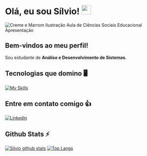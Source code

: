 # Olá, eu sou Sílvio! <img src="https://media.giphy.com/media/hvRJCLFzcasrR4ia7z/giphy.gif" width="30" max-width="100px">
![Creme e Marrom Ilustração Aula de Ciências Sociais Educacional Apresentação](https://user-images.githubusercontent.com/83843862/118691747-c1168280-b7df-11eb-9e10-f6acf67b27a8.png)

## Bem-vindos ao meu perfil!
Sou estudante de **Análise e Desenvolvimento de Sistemas**.

## Tecnologias que domino :desktop_computer:

[![My Skills](https://skillicons.dev/icons?i=js,html,css,linux,tailwind)](https://skillicons.dev)

## Entre em contato comigo :thumbsup:

[![Linkedin](https://skillicons.dev/icons?i=linkedin)](https://www.linkedin.com/in/silvio-fabian/)

## Github Stats :zap:

[![Silvio github stats](https://github-readme-stats.vercel.app/api?username=SilvioFabian1&show_icons=true&theme=dark&locale)](https://github.com/SilvioFabian1/github-readme-stats) 
[![Top Langs](https://github-readme-stats.vercel.app/api/top-langs/?username=SilvioFabian1&layout=compact&theme=dark&locale)](https://github.com/SilvioFabian1/github-readme-stats)

